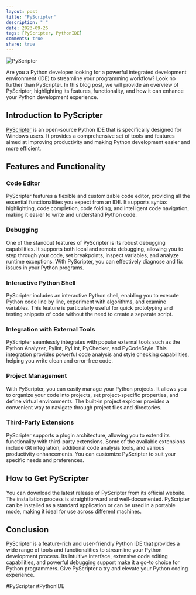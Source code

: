 ```yaml
---
layout: post
title: "PyScripter"
description: " "
date: 2023-09-26
tags: [PyScripter, PythonIDE]
comments: true
share: true
---
```


![PyScripter](https://www.github.com/pyscripter/pyscripter/raw/master/doc/source/_static/Images/logo.png)

Are you a Python developer looking for a powerful integrated development environment (IDE) to streamline your programming workflow? Look no further than PyScripter. In this blog post, we will provide an overview of PyScripter, highlighting its features, functionality, and how it can enhance your Python development experience.

## Introduction to PyScripter

[PyScripter](https://pyscripter.github.io) is an open-source Python IDE that is specifically designed for Windows users. It provides a comprehensive set of tools and features aimed at improving productivity and making Python development easier and more efficient.

## Features and Functionality

### Code Editor

PyScripter features a flexible and customizable code editor, providing all the essential functionalities you expect from an IDE. It supports syntax highlighting, code completion, code folding, and intelligent code navigation, making it easier to write and understand Python code.

### Debugging

One of the standout features of PyScripter is its robust debugging capabilities. It supports both local and remote debugging, allowing you to step through your code, set breakpoints, inspect variables, and analyze runtime exceptions. With PyScripter, you can effectively diagnose and fix issues in your Python programs.

### Interactive Python Shell

PyScripter includes an interactive Python shell, enabling you to execute Python code line by line, experiment with algorithms, and examine variables. This feature is particularly useful for quick prototyping and testing snippets of code without the need to create a separate script.

### Integration with External Tools

PyScripter seamlessly integrates with popular external tools such as the Python Analyzer, Pylint, PyLint, PyChecker, and PyCodeStyle. This integration provides powerful code analysis and style checking capabilities, helping you write clean and error-free code.

### Project Management

With PyScripter, you can easily manage your Python projects. It allows you to organize your code into projects, set project-specific properties, and define virtual environments. The built-in project explorer provides a convenient way to navigate through project files and directories.

### Third-Party Extensions

PyScripter supports a plugin architecture, allowing you to extend its functionality with third-party extensions. Some of the available extensions include Git integration, additional code analysis tools, and various productivity enhancements. You can customize PyScripter to suit your specific needs and preferences.

## How to Get PyScripter

You can download the latest release of PyScripter from its official website. The installation process is straightforward and well-documented. PyScripter can be installed as a standard application or can be used in a portable mode, making it ideal for use across different machines.

## Conclusion

PyScripter is a feature-rich and user-friendly Python IDE that provides a wide range of tools and functionalities to streamline your Python development process. Its intuitive interface, extensive code editing capabilities, and powerful debugging support make it a go-to choice for Python programmers. Give PyScripter a try and elevate your Python coding experience.

\#PyScripter #PythonIDE